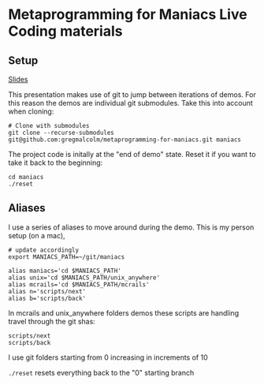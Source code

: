 # Metaprogramming for Maniacs Live Coding materials

## Setup

[Slides](https://docs.google.com/presentation/d/1Ugq1LvLssx2dTQRGMWdXxJ0dkz4SuY36hfCVvbN_05Q/edit?usp=sharing)

This presentation makes use of git to jump between iterations of demos. For this reason the demos are individual git submodules. Take this into account when cloning:

```
# Clone with submodules
git clone --recurse-submodules git@github.com:gregmalcolm/metaprogramming-for-maniacs.git maniacs
```

The project code is initally at the "end of demo" state. Reset it if you want to take it back to the beginning:

```
cd maniacs
./reset
```

## Aliases

I use a series of aliases to move around during the demo. This is my person setup (on a mac),

```
# update accordingly
export MANIACS_PATH=~/git/maniacs

alias maniacs='cd $MANIACS_PATH'
alias unix='cd $MANIACS_PATH/unix_anywhere'
alias mcrails='cd $MANIACS_PATH/mcrails'
alias n='scripts/next'
alias b='scripts/back'
```

In mcrails and unix_anywhere folders demos these scripts are handling travel through the git shas:

```
scripts/next
scripts/back
```

I use git folders starting from 0 increasing in increments of 10

`./reset` resets everything back to the "0" starting branch